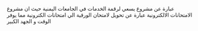 عبارة عن مشروع يسعي لرقمة الخدمات في الجامعات اليمنية 
حيث ان مشروع الامتحانات الالكترونية عبارة عن تحويل لامتحان الورقية الي امتحانات الكترونية مما يوفر الوقت و الجهد الكبير 